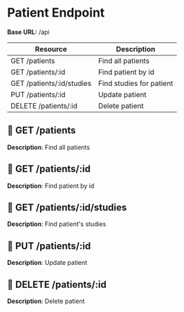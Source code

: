 # Patient Endpoint

**Base URL:** /api

| Resource  | Description  |
| ------------ | ------------ |
| GET /patients  | Find all patients  |
| GET /patients/:id  | Find patient by id  |
| GET /patients/:id/studies  | Find studies for patient  |
| PUT /patients/:id  | Update patient  |
| DELETE /patients/:id  | Delete patient  |

## :green_book: GET /patients
**Description**: Find all patients

## :green_book: GET /patients/:id
**Description**: Find patient by id

## :green_book: GET /patients/:id/studies
**Description**: Find patient's studies

## :green_book: PUT /patients/:id
**Description**: Update patient

## :green_book: DELETE /patients/:id
**Description**: Delete patient
